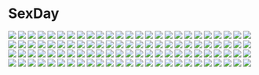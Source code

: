 # SexDay
![](https://konachan.com/image/2ed1e544e0a65052df265e998ee1d4e4/Konachan.com%20-%20146055%20building%20clouds%20green_eyes%20green_hair%20magic%20original%20shade%20short_hair%20stairs.jpg)
![](https://konachan.com/jpeg/26f837ef2999dbb860ba9330e526a8e1/Konachan.com%20-%20300228%20animal%20blue_eyes%20gloves%20hat%20mogumo%20original%20red_hair%20short_hair%20white%20witch%20witch_hat.jpg)
![](https://konachan.com/jpeg/ac7869d41a67754226fb0adf1444b0cc/Konachan.com%20-%20302309%20bikini%20fate_grand_order%20fate_%28series%29%20heikokuru1224%20katsushika_hokusai%20purple_hair%20signed%20swimsuit%20watermark.jpg)
![](https://konachan.com/image/eb4f64d32249986ffe5ecd57dab70aa5/Konachan.com%20-%20122626%20animal%20original%20pointed_ears%20sandara%20wolf.jpg)
![](https://konachan.com/image/4359f33e3dd445fd585f07d0ebdf10d8/Konachan.com%20-%20151133%20animal_ears%20ass%20bra%20breasts%20endou_chihiro%20foxgirl%20red_eyes%20tail%20underwear.jpg)
![](https://konachan.com/image/729286b237b15bc62973df4fb9768b3a/Konachan.com%20-%2021078%20cc%20code_geass.jpg)
![](https://konachan.com/image/4efa51c9f7c186bfb6bd3ae211b428ae/Konachan.com%20-%2018520%20kamina_ayato%20mishima_reika%20rahxephon.jpg)
![](https://konachan.com/image/5ba44f1bb8f268470ea5fa5447701d4e/Konachan.com%20-%2014972%20arima_soichirou%20kare_kano%20miyazawa_yukino%20school_uniform%20thighhighs.jpg)
![](https://konachan.com/jpeg/00b6b2a4f9c6204da374a56fcb733dab/Konachan.com%20-%2047893%20all_male%20male%20naruto%20pain.jpg)
![](https://konachan.com/image/32a01a4e319b1f971ca5a6c10e034007/Konachan.com%20-%20218385%20ayase_eri%20blonde_hair%20blue_eyes%20brown_hair%20flowers%20group%20headband%20long_hair%20majiang%20ponytail%20red_eyes%20red_hair%20ribbons%20short_hair%20sonoda_umi.jpg)
![](https://konachan.com/jpeg/c4642133802fee303ee795c8b3ef8912/Konachan.com%20-%20286212%20akagi_shun%20apron%20brown_hair%20building%20cropped%20food%20hat%20long_hair%20original%20red_eyes%20scenic%20waifu2x.jpg)
![](https://konachan.com/jpeg/d57617a8583b63c3d84ce605957c8ec8/Konachan.com%20-%20297631%20fate_grand_order%20fate_%28series%29%20long_hair%20panties%20twintails%20uleuleuleu%20underwear%20yang_guifei_%28fate_grand_order%29.jpg)
![](https://konachan.com/jpeg/62180c37cb357ff7d44da3ec362ff7e5/Konachan.com%20-%20169829%20crown%20grass%20gray_eyes%20gray_hair%20original%20rain%20robot%20ryota_%28ry_o_ta%29%20shackles%20tears%20water%20wet.jpg)
![](https://konachan.com/image/489983634acada68ac9940829cc7af49/Konachan.com%20-%20181862%20kimi_to_boku_to_no_kishi_no_hibi%20nipples%20nude%20ozawa_akifumi%20petals%20piriri%21%20saionji_kei.jpg)
![](https://konachan.com/jpeg/28af4f07e6ed24492957a660c071a249/Konachan.com%20-%20266223%20animal_ears%20ass%20blonde_hair%20bloomers%20catgirl%20erect_nipples%20nipples%20orange_eyes%20original%20ponytail%20see_through%20skintight%20thighhighs%20tiffy%20watermark%20wet.jpg)
![](https://konachan.com/jpeg/e5ce45811bfdce840ba31f3bca46b0bf/Konachan.com%20-%20138063%20black_hair%20dexp%20glasses%20guitar%20instrument%20original%20red_eyes.jpg)
![](https://konachan.com/jpeg/48f518c01f7913ccb37f730558a28fce/Konachan.com%20-%20179386%20cherry_blossoms%20flowers%20ia%20palu_%28zumiharu%29%20short_hair%20tears%20vocaloid.jpg)
![](https://konachan.com/image/79541c6be7de8cf2e7b01e7ffeed31d2/Konachan.com%20-%2031654%202girls%20blue_hair%20blush%20favorite%20game_cg%20gray_hair%20green_eyes%20happy_margaret%21%20kokonoka%20nishinomiya_shizuru%20ribbons%20rindou_saki%20school_uniform%20skirt.jpg)
![](https://konachan.com/jpeg/46b0d0b036a0ddba053889b2d14337ff/Konachan.com%20-%20100431%202girls%20400%20amishiro_anna%20blue_eyes%20game_cg%20ishimachi_komaki%20kanojo_to_kanojo_to_watashi_no_nanabi%20lilies_project%20pink_hair%20yellow_eyes%20yuri.jpg)
![](https://konachan.com/jpeg/cff7fbd597393d25bb7d18ae4f893318/Konachan.com%20-%2018416%20ayanami_rei%20barefoot%20bed%20blue_eyes%20blue_hair%20brown_eyes%20neon_genesis_evangelion%20orange_hair%20pajamas%20short_hair%20soryu_asuka_langley%20teddy_bear.jpg)
![](https://konachan.com/image/1c11f08fc822f1e3c4b57b3878008d21/Konachan.com%20-%2031301%20feathers%20goth-loli%20lolita_fashion%20long_hair%20moon%20purple_eyes%20rozen_maiden%20stars%20suigintou%20watermark%20white_hair.jpg)
![](https://konachan.com/image/07c7079fffa19f40718383502ff94caa/Konachan.com%20-%20158345%20blonde_hair%20cropped%20fal_maro%20pink_eyes%20touhou%20yakumo_yukari.jpg)
![](https://konachan.com/image/a1a3d122fa71280c11a2dbf766b77f4c/Konachan.com%20-%2014435%2098%20anthropomorphism%20os-tan%20windows.jpg)
![](https://konachan.com/image/8ead468f29ff3bb00b846e2d64e9c5ac/Konachan.com%20-%2087617%202girls%20al_azif_%28artist%29%20blonde_hair%20blue_eyes%20breasts%20green_eyes%20green_hair%20karakuri_chachamaru%20mahou_sensei_negima%20nipples%20thighhighs.jpg)
![](https://konachan.com/jpeg/ebfbdec159a8b5eac6941843683f953e/Konachan.com%20-%2055722%2077%20amane_ruru%20blue_eyes%20brown_hair%20long_hair%20school_uniform%20tenmaso.jpg)
![](https://konachan.com/jpeg/1fe9c92d53aab27c5871d2334244da06/Konachan.com%20-%20164792%20blush%20breasts%20cleavage%20drink%20game_cg%20reminiscence%20sasano_madoka%20tigre_soft%20tomose_shunsaku.jpg)
![](https://konachan.com/jpeg/55aefe1c879a163d0b55765e4cf4efd8/Konachan.com%20-%20233144%20blush%20bow%20braids%20christmas%20drink%20fire%20flowers%20food%20ichi_ni_ichi%20logo%20loli%20pointed_ears%20red_eyes%20red_hair%20ribbons%20short_hair%20tree%20watermark%20winter.jpg)
![](https://konachan.com/image/857c93cb299c605045f360c2b1ea9631/Konachan.com%20-%2065165%20gun%20gundam_wing%20mecha%20mobile_suit_gundam%20scythe%20space%20sword%20weapon.jpg)
![](https://konachan.com/image/641d94f9d73d3fb8054069925b6b8cb5/Konachan.com%20-%20246855%20animal%20animal_ears%20bubbles%20building%20catgirl%20city%20clouds%20dress%20gray_hair%20long_hair%20original%20penguin%20sky%20summer_dress%20tail%20water%20yutukicom.jpg)
![](https://konachan.com/image/553429d82acbc2b577163001347f03ee/Konachan.com%20-%20131935%20japanese_clothes%20kagamine_rin%20long_hair%20tanishi_mitsuru%20vocaloid.jpg)
![](https://konachan.com/image/87473ebd5c96ab60e3362bdaae1a43b9/Konachan.com%20-%2093465%20darabuchi%20kirijou_mitsuru%20persona%20persona_3.jpg)
![](https://konachan.com/image/cc3940133b92d8e6883107441a722ce8/Konachan.com%20-%20103967%20hatsune_miku%20kagamine_rin%20vocaloid.jpg)
![](https://konachan.com/image/0fcdbca5effc0112b86c2f4da4974091/Konachan.com%20-%206233%20black_hair%20brown_eyes%20long_hair%20necklace%20sakai_yuuji%20school_uniform%20shakugan_no_shana%20shana%20weapon%20zettai_ryouiki.jpg)
![](https://konachan.com/image/9424344d805922a9005d9b272d4ed11a/Konachan.com%20-%2052965%20clear%20dark%20mitha%20tsukimura_miki.jpg)
![](https://konachan.com/image/bdff8263176909f631b4a6d2b8acd289/Konachan.com%20-%208195%20blood%20dogs%3A_bullets_%26_carnage%20fuyumine_naoto%20gun%20haine_rammsteiner%20katana%20miwa_shirow%20sword%20weapon.jpg)
![](https://konachan.com/image/c7cdd006f9a8f212673d171b07adca36/Konachan.com%20-%20283199%202girls%20bikini%20blue_eyes%20blush%20cameltoe%20dark_skin%20fang%20fire%20gray_hair%20hoodie%20horns%20hug%20loli%20long_hair%20original%20shirt%20swimsuit%20tail%20twintails%20yellow.jpg)
![](https://konachan.com/image/5c04d97e8fb387743795215fa0ef3b1f/Konachan.com%20-%20202885%20aqua_eyes%20breasts%20cameltoe%20kuon_ayano%20nipples%20no_bra%20open_shirt%20panties%20panty_pull%20purple_hair%20saga_planets%20school_uniform%20toranosuke%20underwear.jpg)
![](https://konachan.com/jpeg/303a89b70812f3c31c301f93a9552f41/Konachan.com%20-%20229621%20aliasing%20aqua_eyes%20armor%20bikini%20blush%20breasts%20fang%20gloves%20headdress%20horns%20navel%20pink_hair%20spread_legs%20swimsuit%20tail%20tears%20thighhighs%20torn_clothes.jpg)
![](https://konachan.com/image/4caec831d51e59beb577f36a4d71555b/Konachan.com%20-%2039777%20eila_ilmatar_juutilainen%20pantyhose%20strike_witches.jpg)
![](https://konachan.com/image/0d7a7d2ee65224132ab607fb2ac78df2/Konachan.com%20-%2053866%20amagami%20ayatsuji_tsukasa%20black_eyes%20black_hair%20school_uniform%20tagme.jpg)
![](https://konachan.com/jpeg/b386fae169e62a511635fc5588351e5e/Konachan.com%20-%20296486%20bed%20blue_eyes%20blue_hair%20blush%20breasts%20clouble%20headband%20navel%20nipples%20pussy%20rem_%28re%3Azero%29%20short_hair%20uncensored%20waifu2x.jpg)
![](https://konachan.com/image/badfdb47d4c1836b93e275082028ce19/Konachan.com%20-%2045707%20apron%20aqua_eyes%20blonde_hair%20blue_hair%20bow%20favorite%20food%20game_cg%20green_hair%20headband%20long_hair%20pantyhose%20purple_eyes%20ribbons%20short_hair%20waitress.jpg)
![](https://konachan.com/image/774e70059e0c5bec691611973867b354/Konachan.com%20-%2060376%20black%20hellknight10%20lucky_star%20takara_miyuki.jpg)
![](https://konachan.com/image/db8176cc4c555561084cacfdbcb04688/Konachan.com%20-%2040464%20kimi_ga_aruji_de_shitsuji_ga_ore_de%20kuonji_miyu.jpg)
![](https://konachan.com/image/2ea7a7d16e09ceea04757f0883176ee6/Konachan.com%20-%20306543%20boots%20braids%20breasts%20cleavage%20collar%20cowgirl%20fang%20gothic%20group%20hat%20headband%20hoodie%20navel%20original%20red_eyes%20shorts%20signed%20skirt%20socks%20tattoo%20tie%20white.jpg)
![](https://konachan.com/image/766ca564b3c9e933b86f329afb6ddb88/Konachan.com%20-%2045795%202girls%20aoi_nagisa_%28artist%29%20blonde_hair%20blue_eyes%20breasts%20momichupa_teacher%20navel%20nipples%20nude%20purple_eyes%20tagme%20twintails%20yuri.jpg)
![](https://konachan.com/image/39bf5291d46ca49f77a4f6363467c9b3/Konachan.com%20-%20161847%20apron%20bunnygirl%20gray_hair%20green_eyes%20haiyore%21_nyaruko-san%20naked_apron%20nyaruko%20school_uniform%20thighhighs.jpg)
![](https://konachan.com/image/b8974d4a360f2881e940dee669485a59/Konachan.com%20-%20200977%20blue%20building%20dark%20matsura_ichirou%20monochrome%20original%20scenic%20tree.jpg)
![](https://konachan.com/jpeg/f247f6e510f800374dcebf9afc59c80b/Konachan.com%20-%20187674%20atelier_sakura%20blush%20breasts%20brown_eyes%20brown_hair%20censored%20game_cg%20kawashima_reina%20long_hair%20nipples%20nude%20penis%20pussy%20sex%20spread_legs.jpg)
![](https://konachan.com/image/bc122e2ecd3bbeeb14baa0978defdc92/Konachan.com%20-%2012094%20azumanga_daioh%20mihama_chiyo%20sakaki.jpg)
![](https://konachan.com/jpeg/b1145fbcd27f2edca6323ed5c577a6b9/Konachan.com%20-%20120190%20agano_hikaru%20game_cg%20izuna_zanshinken%20short_hair.jpg)
![](https://konachan.com/image/af737ca7a76d3a3e3cb4014ae9715b8d/Konachan.com%20-%2076265%20bodysuit%20neon_genesis_evangelion%20skintight%20soryu_asuka_langley.jpg)
![](https://konachan.com/jpeg/bd9d2655fb2fba2f8e197eb48d009160/Konachan.com%20-%20204321%20black_hair%20cameltoe%20collar%20flat_chest%20game_cg%20garter_belt%20headband%20long_hair%20panties%20skirt%20skirt_lift%20stockings%20thighhighs%20tigre_soft%20underwear.jpg)
![](https://konachan.com/jpeg/f4765fde5504089a13e109c9f640d3cc/Konachan.com%20-%20306474%20azur_lane%20blush%20breasts%20bunny_ears%20chen_bin%20cropped%20flowers%20gray_hair%20long_hair%20nipples%20no_bra%20orange_eyes%20pantyhose%20rose%20skirt_lift%20thighhighs.jpg)
![](https://konachan.com/image/19094aaa68695cc897acdf2a2f1c398b/Konachan.com%20-%2094389%20green_eyes%20green_hair%20japanese_clothes%20kochiya_sanae%20long_hair%20miko%20sakura_ani%20skirt%20socks%20touhou.jpg)
![](https://konachan.com/image/41d045816e3f5db88245eda62ddae22a/Konachan.com%20-%2071162%20k-on%21.jpg)
![](https://konachan.com/image/ca09cd3749dfc2307b876e140934e26d/Konachan.com%20-%20176631%20akemi_homura%20black_hair%20headband%20jpeg_artifacts%20long_hair%20mahou_shoujo_madoka_magica%20purple_eyes%20ribbons%20ryuuzaki_ichi%20shirt.jpg)
![](https://konachan.com/jpeg/dc28611e449fc39cfd81d4c62f781dca/Konachan.com%20-%20266711%20ass%20blush%20erondo%20fukamachi_sachi%20game_cg%20kneehighs%20panties%20pink_hair%20ribbons%20school_uniform%20skirt%20takeya_masami%20underwear%20yellow_eyes.jpg)
![](https://konachan.com/jpeg/a6651ba3b8a6d3bbc01e229ff0f4fa94/Konachan.com%20-%20307664%20algerie_%28azur_lane%29%20anthropomorphism%20azur_lane%20bikini%20blush%20breasts%20cropped%20gray_hair%20hat%20long_hair%20purple_eyes%20sketch%20swimsuit%20yuuki_shuri.jpg)
![](https://konachan.com/image/d91510d4ad1e6fb0fe51644b696abfc7/Konachan.com%20-%2072167%20agni%20all_male%20bard%20blue_eyes%20blush%20cake%20candy%20chibi%20chocolate%20finnian%20flowers%20food%20glasses%20group%20lau%20male%20petals%20red_hair%20rose%20scan%20valentine.jpg)
![](https://konachan.com/image/10e0ed662998c52e23ec437453df030e/Konachan.com%20-%2019561%20love_hina.jpg)
![](https://konachan.com/jpeg/61fdec07c0cc70250ec4efe5e37fe8f9/Konachan.com%20-%20230980%20arishe_fujinoha%20escu%3Ade%20game_cg%20kokonoka%20sensui_bu%21%20shimesaba_kohada%20waifu2x.jpg)
![](https://konachan.com/image/ffb4b1c13a6e05d321112e08de03dc09/Konachan.com%20-%2027137%20bekkankou%20fortune_arterial%20sendo_erika%20wink.jpg)
![](https://konachan.com/image/12e4525ef5d5d1adc2bd1646f74a4d0b/Konachan.com%20-%20169368%20armor%20brown_hair%20demon%20green_eyes%20horns%20loiza%20navel%20original%20sarashi%20underwear%20weapon.jpg)
![](https://konachan.com/image/dd408b34a68c37e7e1afde1f2ed5e4d5/Konachan.com%20-%2084420%20animal_ears%20blush%20breasts%20brown_hair%20cum%20forest%20grass%20green_eyes%20long_hair%20massan%20nude%20original%20sex%20tail%20tree.jpg)
![](https://konachan.com/image/fb66c0c5337a5bab954f6b97addcb044/Konachan.com%20-%20202239%20aqua_eyes%20aqua_hair%20barefoot%20dress%20grass%20hatsune_miku%20long_hair%20sfive%20summer_dress%20twintails%20vocaloid.jpg)
![](https://konachan.com/jpeg/9f18de6bd063995dc460cbf15cb4cc05/Konachan.com%20-%20160662%20game_cg%20hapymaher%20koku%20yayoi_b_lutwidge.jpg)
![](https://konachan.com/image/9224eec9f3f767b7e01ae56bc07bb9a2/Konachan.com%20-%20149567%20culture_japan%20kuuchuu_yousai%20school_uniform%20suenaga_mirai.jpg)
![](https://konachan.com/jpeg/b22206f7f5832a30ee166e870281230a/Konachan.com%20-%2092489%20119%20blonde_hair%20dress%20fire%20flandre_scarlet%20hat%20red_eyes%20ribbons%20short_hair%20tagme%20touhou%20vampire%20wings.jpg)
![](https://konachan.com/image/b85b6b26b8b9188c63a6abd23ee94787/Konachan.com%20-%2045348%20pointed_ears%20tagme.jpg)
![](https://konachan.com/jpeg/d4bb8148b472e4f5d565bfb2584379af/Konachan.com%20-%2076026%20akiyama_mio%20k-on%21.jpg)
![](https://konachan.com/jpeg/48a16605fb722f26a1a445308cfd31c1/Konachan.com%20-%20237029%20aqua_eyes%20blue_hair%20blush%20braids%20brown_eyes%20brown_hair%20gloves%20green_eyes%20group%20hat%20headdress%20ohara_mari%20red_eyes%20red_hair%20shiimai%20twintails%20wink.jpg)
![](https://konachan.com/image/933bc29acde6700f0d707295550fef5d/Konachan.com%20-%20285389%20dress%20gray_hair%20green_eyes%20hat%20long_hair%20moemoe3345%20original%20pantyhose%20tree.jpg)
![](https://konachan.com/image/1e9d48e773d228413408f025d22ed638/Konachan.com%20-%2086820%20animal_ears%20catgirl%20dlsite.com%20refeia%20tail.jpg)
![](https://konachan.com/image/ec23e2408a3b039335dad9f9311a5783/Konachan.com%20-%2099622%20black_rock_shooter%20blue%20blue_eyes%20el-zheng%20kuroi_mato%20third-party_edit.jpg)
![](https://konachan.com/image/b75477d53f3c276721b33e9b4d56d2cc/Konachan.com%20-%2074642%20anthropomorphism%20axis_powers_hetalia%20liechtenstein_%28hetalia%29%20loli.jpg)
![](https://konachan.com/image/8c97c9d8815a159fc1eb2f9c33142d96/Konachan.com%20-%20263104%20anus%20bed%20blush%20breasts%20censored%20close%20cum%20eyepatch%20gloves%20green_eyes%20green_hair%20nipples%20no_bra%20nopan%20penis%20pussy%20short_hair%20skirt%20twinameless.jpg)
![](https://konachan.com/image/9c4b501f36edca09da2c18ac3833b1ef/Konachan.com%20-%20251418%20blue_eyes%20blush%20erect_nipples%20highschool_dxd%20long_hair%20navel%20red_hair%20rias_gremory%20tagme_%28artist%29.jpg)
![](https://konachan.com/image/059d16e844b9cde8878e857e65f5efd4/Konachan.com%20-%20122737%20black_rock_shooter%20red_eyes%20takka%20thighhighs%20twintails%20white_hair%20white_rock_shooter.jpg)
![](https://konachan.com/image/56e5792908be069eecbd88b036eab2b3/Konachan.com%20-%20188412%20black_hair%20blush%20breasts%20kurokami_kyonyuu_iinchou_no_chikan_saremakuri_nikki%20long_hair%20nipples%20nude%20shizuki_yuri%20thighhighs.jpg)
![](https://konachan.com/image/a454d88eed7b4897e1dcf84e453c61f9/Konachan.com%20-%2019057%20azumanga_daioh%20kasuga_ayumu.jpg)
![](https://konachan.com/jpeg/51c6888abbb2aad9da6eaeda6b403f4e/Konachan.com%20-%20126107%20blush%20censored%20cum%20game_cg%20handjob%20kazama_akari%20koikishi_purely_kiss%20penis%20pink_hair%20yuuki_hagure.jpg)
![](https://konachan.com/jpeg/dbaec31bec495cff634fbba683b28433/Konachan.com%20-%20131990%20game_cg%20kimishima_ao%20otome_ga_tsumugu_koi_no_canvas%20shishidou_chiharu.jpg)
![](https://konachan.com/image/c1fea7f88a1f4014133bb908e7aa1cd2/Konachan.com%20-%20119146%20animal_ears%20jpeg_artifacts%20shorts%20source_star%20thighhighs%20underboob.jpg)
![](https://konachan.com/image/894ee20f7bf840e89c0e28a58c6d3f2e/Konachan.com%20-%2092344%20animal_ears%20bunny_ears%20bunnygirl%20gokou_ruri%20ore_no_imouto_ga_konna_ni_kawaii_wake_ga_nai%20pantyhose%20purple_eyes%20purple_hair%20ribbons%20teruru.jpg)
![](https://konachan.com/jpeg/95b35b8579ec8b250df1bf1c23b95f0d/Konachan.com%20-%20153344%20blush%20dengeki_moeoh%20hagiwara_onsen%20original%20panties%20purple_hair%20thighhighs%20underwear%20waitress.jpg)
![](https://konachan.com/jpeg/9acc6df76579433da610e46cebb7a43b/Konachan.com%20-%20179708%20black_hair%20bra%20game_cg%20hatori_piyoko%20kazaura_shiho%20koisuru_shimai_no_sextet%20long_hair%20navel%20panties%20peassoft%20red_eyes%20twintails%20underwear.jpg)
![](https://konachan.com/jpeg/fc459a1bbc6984778bc6df7ba3f5ec2b/Konachan.com%20-%20278188%202girls%20ass%20barefoot%20bath%20bicolored_eyes%20blonde_hair%20blush%20breasts%20headdress%20kurut%20long_hair%20nude%20original%20petals%20twins%20water.jpg)
![](https://konachan.com/jpeg/b8ca07a28e636c5d139e3377e939323e/Konachan.com%20-%2060606%20monochrome%20neon_genesis_evangelion%20panties%20school_uniform%20soryu_asuka_langley%20underwear.jpg)
![](https://konachan.com/jpeg/f37bb98fa45d6949f05907cd0b0a2b34/Konachan.com%20-%20112975%20blush%20breasts%20brown_hair%20censored%20christmas%20game_cg%20hinata_mutsuki%20matsuoka_kanade%20nipples%20penis%20pussy%20sex%20skyfish%20wet%20yotsuiro_passionato%21.jpg)
![](https://konachan.com/image/d4614512cf4979c423b02d9572fd3ac4/Konachan.com%20-%209711%20atashi%20chii%20chobits%20nijiiro_zakura.jpg)
![](https://konachan.com/image/f5ebd6e488331c13768a570141cfb39f/Konachan.com%20-%20295304%20aliasing%20bondage%20bra%20breasts%20cameltoe%20chain%20cross%20gloves%20headband%20nipples%20nun%20original%20panties%20see_through%20shackles%20stockings%20underwear%20white_hair.jpg)
![](https://konachan.com/jpeg/686e9670ddd22b4e3bedda15051663a0/Konachan.com%20-%20168695%20bikini%20blue_eyes%20breasts%20brown_hair%20cleavage%20inugami_kira%20navel%20necklace%20seitokai_no_ichizon%20short_hair%20swimsuit%20uchuu_meguru%20white.jpg)
![](https://konachan.com/image/31f95d73e605b10f2c613fbb72587ea0/Konachan.com%20-%20298386%20animal_ears%20azur_lane%20black_hair%20blush%20dress%20elbow_gloves%20everfornever%20gloves%20long_hair%20panties%20pussy_juice%20see_through%20thighhighs%20underwear.jpg)
![](https://konachan.com/jpeg/481e0d84e3aadf678c335d66a23d4d7d/Konachan.com%20-%20284438%20animal_ears%20blonde_hair%20breasts%20catgirl%20cleavage%20fast-runner-2024%20hoodie%20orange_eyes%20original%20ponytail%20tiffy%20underwear%20watermark%20white.jpg)
![](https://konachan.com/jpeg/d766c0bec11687232013062695f2d3c3/Konachan.com%20-%20298585%20group%20hatsune_miku%20kagamine_len%20kagamine_rin%20long_hair%20male%20megurine_luka%20pantyhose%20saihate%20short_hair%20thighhighs%20twintails%20vocaloid.jpg)
![](https://konachan.com/image/f0f4c852bd5b8b2cae501bb24b737d04/Konachan.com%20-%20130627%20akitake_seiichi%20animal%20cat%20food%20fruit%20hakase_%28nichijou%29%20ice_cream%20nichijou%20sakamoto_%28nichijou%29%20scan%20shinonome_nano%20water%20watermelon.jpg)
![](https://konachan.com/image/601d985e87c958acfc419b192610f8ea/Konachan.com%20-%2097962%20hatsune_miku%20vocaloid.jpg)
![](https://konachan.com/image/f6f4e011d88c8d8ebe5ac050d1f3d377/Konachan.com%20-%2082751%20fantasy_earth_zero%20signed%20white.jpg)
![](https://konachan.com/image/15a00206a8c4d70480146a337b1a2153/Konachan.com%20-%2065467%20asagami_fujino%20kara_no_kyoukai%20polychromatic%20signed.jpg)
